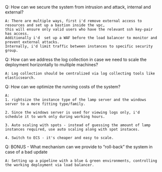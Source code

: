 Q: How can we secure the system from intrusion and attack, internal and external?
```
A: There are multiple ways, first i'd remove external access to resources and set up a bastion inside the vpc,
this will ensure only valid users who have the relevant ssh key-pair has access.
Additionally i'd  set up a WAF before the load balancer to monitor and prevent external attacks.
Internally, i'd limit traffic between instances to specific security group.
```
Q: How can we address the log collection in case we need to scale the deployment
horizontally to multiple machines?
```
A: Log collection should be centralized via log collecting tools like elasticsearch.
```

Q: How can we optimize the running costs of the system?
```
A:  
1. rightsize the instance type of the lamp server and the windows server to a more fitting type/family.

2. Since the windows server is used for viewing logs only, i'd schedule it to work only during working hours.

3. Auto scaling with spots - instead of guessing the amount of lamp instances required, use auto scaling along with spot instaces.

4. Switch to ECS - it's cheaper and easy to scale. 
```

Q: BONUS - What mechanism can we provide to “roll-back” the system in case of a bad
update
```
A: Setting up a pipeline with a blue & green environments, controlling the working deployment via load balancer.
```